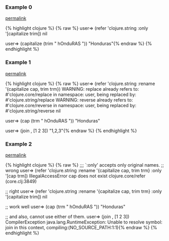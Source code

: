 ### Example 0
[permalink](#example-0)

{% highlight clojure %}
{% raw %}
user=> (refer 'clojure.string :only '[capitalize trim])
nil

user=> (capitalize (trim " hOnduRAS  "))
"Honduras"{% endraw %}
{% endhighlight %}


### Example 1
[permalink](#example-1)

{% highlight clojure %}
{% raw %}
user=> (refer 'clojure.string
              :rename '{capitalize cap, trim trm})
WARNING: replace already refers to: #'clojure.core/replace in namespace: user, being replaced by: #'clojure.string/replace
WARNING: reverse already refers to: #'clojure.core/reverse in namespace: user, being replaced by: #'clojure.string/reverse
nil

user=> (cap (trm " hOnduRAS  "))
"Honduras"

user=> (join \, [1 2 3])
"1,2,3"{% endraw %}
{% endhighlight %}


### Example 2
[permalink](#example-2)

{% highlight clojure %}
{% raw %}
;;; `:only' accepts only original names.
;; wrong
user=> (refer 'clojure.string
              :rename '{capitalize cap, trim trm}
              :only '[cap trm])
IllegalAccessError cap does not exist  clojure.core/refer (core.clj:3849)

;; right
user=> (refer 'clojure.string
              :rename '{capitalize cap, trim trm}
              :only '[capitalize trim])
nil

;; work well
user=> (cap (trm " hOnduRAS  "))
"Honduras"

;; and also, cannot use either of them.
user=> (join \, [1 2 3])
CompilerException java.lang.RuntimeException: Unable to resolve symbol: join in this context, compiling:(NO_SOURCE_PATH:1:1){% endraw %}
{% endhighlight %}


